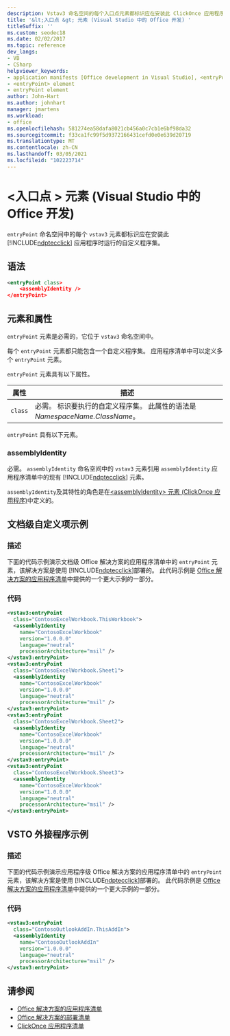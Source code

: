 ```yaml
---
description: Vstav3 命名空间的每个入口点元素都标识应在安装此 ClickOnce 应用程序时运行的自定义程序集。
title: '&lt;入口点 &gt; 元素 (Visual Studio 中的 Office 开发) '
titleSuffix: ''
ms.custom: seodec18
ms.date: 02/02/2017
ms.topic: reference
dev_langs:
- VB
- CSharp
helpviewer_keywords:
- application manifests [Office development in Visual Studio], <entryPoint> element
- <entryPoint> element
- entryPoint element
author: John-Hart
ms.author: johnhart
manager: jmartens
ms.workload:
- office
ms.openlocfilehash: 581274ea58dafa8021cb456a0c7cb1e6bf98da32
ms.sourcegitcommit: f33ca1fc99f5d9372166431cefd0e0e639d20719
ms.translationtype: MT
ms.contentlocale: zh-CN
ms.lasthandoff: 03/05/2021
ms.locfileid: "102223714"
---
```

# <a name="ltentrypointgt-element-office-development-in-visual-studio"></a>&lt;入口点 &gt; 元素 (Visual Studio 中的 Office 开发) 
  `entryPoint` 命名空间中的每个 `vstav3` 元素都标识应在安装此 [!INCLUDE[ndptecclick](../vsto/includes/ndptecclick-md.md)] 应用程序时运行的自定义程序集。

## <a name="syntax"></a>语法

```xml
<entryPoint class>
    <assemblyIdentity />
</entryPoint>
```

## <a name="elements-and-attributes"></a>元素和属性
 `entryPoint` 元素是必需的，它位于 `vstav3` 命名空间中。

 每个 `entryPoint` 元素都只能包含一个自定义程序集。 应用程序清单中可以定义多个 `entryPoint` 元素。

 `entryPoint` 元素具有以下属性。

|属性|描述|
|---------------|-----------------|
|`class`|必需。 标识要执行的自定义程序集。 此属性的语法是 *NamespaceName.ClassName*。|

 `entryPoint` 具有以下元素。

### <a name="assemblyidentity"></a>assemblyIdentity
 必需。 `assemblyIdentity` 命名空间中的 `vstav3` 元素引用 `assemblyIdentity` 应用程序清单中的现有 [!INCLUDE[ndptecclick](../vsto/includes/ndptecclick-md.md)] 元素。

 `assemblyIdentity`及其特性的角色是在[&#60;assemblyIdentity&#62; 元素 &#40;ClickOnce 应用程序&#41;](../deployment/assemblyidentity-element-clickonce-application.md)中定义的。

## <a name="document-level-customization-example"></a>文档级自定义项示例

### <a name="description"></a>描述
 下面的代码示例演示文档级 Office 解决方案的应用程序清单中的 `entryPoint` 元素，该解决方案是使用 [!INCLUDE[ndptecclick](../vsto/includes/ndptecclick-md.md)]部署的。 此代码示例是 [Office 解决方案的应用程序清单](../vsto/application-manifests-for-office-solutions.md)中提供的一个更大示例的一部分。

### <a name="code"></a>代码

```xml
<vstav3:entryPoint
  class="ContosoExcelWorkbook.ThisWorkbook">
  <assemblyIdentity
    name="ContosoExcelWorkbook"
    version="1.0.0.0"
    language="neutral"
    processorArchitecture="msil" />
</vstav3:entryPoint>
<vstav3:entryPoint
  class="ContosoExcelWorkbook.Sheet1">
  <assemblyIdentity
    name="ContosoExcelWorkbook"
    version="1.0.0.0"
    language="neutral"
    processorArchitecture="msil" />
</vstav3:entryPoint>
<vstav3:entryPoint
  class="ContosoExcelWorkbook.Sheet2">
  <assemblyIdentity
    name="ContosoExcelWorkbook"
    version="1.0.0.0"
    language="neutral"
    processorArchitecture="msil" />
</vstav3:entryPoint>
<vstav3:entryPoint
  class="ContosoExcelWorkbook.Sheet3">
  <assemblyIdentity
    name="ContosoExcelWorkbook"
    version="1.0.0.0"
    language="neutral"
    processorArchitecture="msil" />
</vstav3:entryPoint>
```

## <a name="vsto-add-in-example"></a>VSTO 外接程序示例

### <a name="description"></a>描述
 下面的代码示例演示应用程序级 Office 解决方案的应用程序清单中的 `entryPoint` 元素，该解决方案是使用 [!INCLUDE[ndptecclick](../vsto/includes/ndptecclick-md.md)]部署的。 此代码示例是 [Office 解决方案的应用程序清单](../vsto/application-manifests-for-office-solutions.md)中提供的一个更大示例的一部分。

### <a name="code"></a>代码

```xml
<vstav3:entryPoint
  class="ContosoOutlookAddIn.ThisAddIn">
  <assemblyIdentity
    name="ContosoOutlookAddIn"
    version="1.0.0.0"
    language="neutral"
    processorArchitecture="msil" />
</vstav3:entryPoint>
```

## <a name="see-also"></a>请参阅

- [Office 解决方案的应用程序清单](../vsto/application-manifests-for-office-solutions.md)
- [Office 解决方案的部署清单](../vsto/deployment-manifests-for-office-solutions.md)
- [ClickOnce 应用程序清单](../deployment/clickonce-application-manifest.md)

